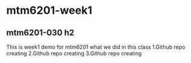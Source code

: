 # mtm6201-week1

## mtm6201-030 h2

This is week1 demo for mtm6201
what we did in this class
1.Github repo creating
2.Github repo creating
3.Github repo creating
